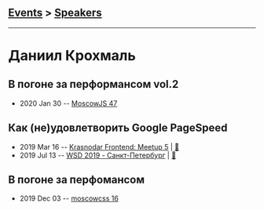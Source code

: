 ## [Events](../README.md) > [Speakers](../speakers.md)
---

# Даниил Крохмаль

## В погоне за перформансом vol.2
- 2020 Jan 30 -- [MoscowJS 47](https://www.youtube.com/watch?v=Q9IKXAkDvXo)    
## Как (не)удовлетворить Google PageSpeed
- 2019 Mar 16 -- [Krasnodar Frontend: Meetup 5](https://www.youtube.com/watch?v=cl8VhCmpDPo)  | [:notebook:](https://yadi.sk/i/kyKsnQlqy_ReWg)  
- 2019 Jul 13 -- [WSD 2019 - Санкт-Петербург](https://www.youtube.com/watch?v=_0psqory6rk&t=17017s)  | [:notebook:](https://wsd.events/2019/07/13/pres/pagespeed-happy.pdf)  
## В погоне за перфомансом
- 2019 Dec 03 -- [moscowcss 16](https://youtu.be/wbTEDA8A4xY)    
